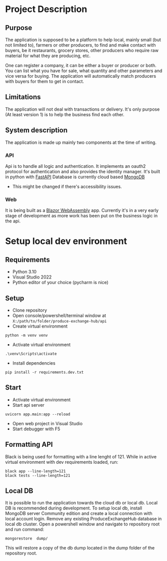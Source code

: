 # Project Description
## Purpose
The application is supposed to be a platform to help local, mainly small (but not limited to), farmers or other producers, to find and make contact with buyers, be it restaurants, grocery stores, other producers who require raw material for what they are producing, etc.

One can register a company, it can be either a buyer or producer or both. You can list what you have for sale, what quantity and other parameters and vice versa for buying. The application will automatically match producers with buyers for them to get in contact.

## Limitations
The application will not deal with transactions or delivery. It's only purpose (At least version 1) is to help the business find each other.

## System description
The application is made up mainly two components at the time of writing.
### API
Api is to handle all logic and authentication. It implements an oauth2 protocol for authentication and also provides the identity manager.
It's built in python with [FastAPI](https://fastapi.tiangolo.com/)
Database is currently cloud based [MongoDB](https://www.mongodb.com/)
  - This might be changed if there's accessibility issues.
### Web
It is being built as a [Blazor WebAssembly](https://dotnet.microsoft.com/en-us/apps/aspnet/web-apps/blazor) app. Currently it's in a very early stage of development as more work has been put on the business logic in the api.

# Setup local dev environment
## Requirements
- Python 3.10
- Visual Studio 2022
- Python editor of your choice (pycharm is nice)

## Setup
- Clone repository
- Open console/powershell/terminal window at `X:/path/to/folder/produce-exchange-hub/api`
- Create virtual environment
```
python -m venv venv
```
- Activate virtual environment
```
.\venv\Scripts\activate
```
- Install dependencies
```
pip install -r requirements.dev.txt
```

## Start
- Activate virtual environment
- Start api server
```
uvicorn app.main:app --reload
```
- Open web project in Visual Studio
- Start debugger with F5

## Formatting API
Black is being used for formatting with a line lenght of 121. While in active virtual environment with dev requirements loaded, run:
```
black app --line-length=121
black tests --line-length=121
```

## Local DB
It is possible to run the application towards the cloud db or local db. Local DB is recommended during development.
To setup local db, install MongoDB server Community edition and create a local connection with local account login.
Remove any existing ProduceExchangeHub database in local db cluster.
Open a powershell window and navigate to repository root and run command:
```
mongorestore  dump/
```
This will restore a copy of the db dump located in the dump folder of the repository root.
